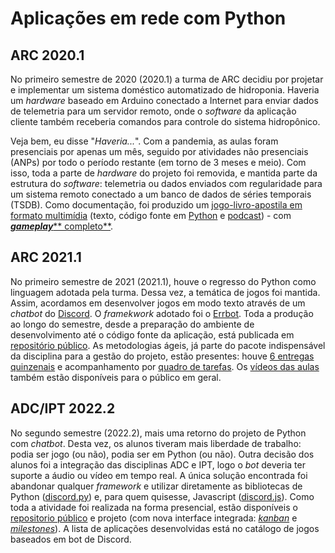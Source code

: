 # Aplicações em rede com Python

## ARC 2020.1

No primeiro semestre de 2020 (2020.1) a turma de ARC decidiu por projetar e implementar um sistema doméstico automatizado de hidroponia. Haveria um _hardware_ baseado em Arduino conectado a Internet para enviar dados de telemetria para um servidor remoto, onde o _software_ da aplicação cliente também receberia comandos para controle do sistema hidropônico.

Veja bem, eu disse "_Haveria..._". Com a pandemia, as aulas foram presenciais por apenas um mês, seguido por atividades não presenciais (ANPs) por todo o período restante (em torno de 3 meses e meio). Com isso, toda a parte de _hardware_ do projeto foi removida, e mantida parte da estrutura do _software_: telemetria ou dados enviados com regularidade para um sistema remoto conectado a um banco de dados de séries temporais (TSDB). Como documentação, foi produzido um [jogo-livro-apostila em formato multimídia](https://ederson-torresini.github.io/arc20201) (texto, código fonte em [Python](https://python.org/) e [podcast](https://anchor.fm/boidacarapreta)) - com [_**gameplay**_** completo**](https://youtu.be/039Wtug3DC0).

## ARC 2021.1

No primeiro semestre de 2021 (2021.1), houve o regresso do Python como linguagem adotada pela turma. Dessa vez, a temática de jogos foi mantida. Assim, acordamos em desenvolver jogos em modo texto através de um _chatbot_ do [Discord](https://discord.com/). O _framekwork_ adotado foi o [Errbot](https://errbot.io/). Toda a produção ao longo do semestre, desde a preparação do ambiente de desenvolvimento até o código fonte da aplicação, está publicada em [repositório público](https://github.com/boidacarapreta/arc20211). As metodologias ágeis, já parte do pacote indispensável da disciplina para a gestão do projeto, estão presentes: houve [6 entregas quinzenais](https://github.com/boidacarapreta/arc20211/milestones?direction=asc\&sort=due\_date\&state=closed) e acompanhamento por [quadro de tarefas](https://github.com/boidacarapreta/arc20211/projects/1?fullscreen=true). Os [vídeos das aulas](https://www.youtube.com/watch?v=ZTtCJd5yaPE\&list=PLje9mMro7hT38y3rPVQlX3N3MFuRXicKc) também estão disponíveis para o público em geral.

## ADC/IPT 2022.2

No segundo semestre (2022.2), mais uma retorno do projeto de Python com _chatbot_. Desta vez, os alunos tiveram mais liberdade de trabalho: podia ser jogo (ou não), podia ser em Python (ou não). Outra decisão dos alunos foi a integração das disciplinas ADC e IPT, logo o _bot_ deveria ter suporte a áudio ou vídeo em tempo real. A única solução encontrada foi abandonar qualquer _framework_ e utilizar diretamente as bibliotecas de Python ([discord.py](https://discordpy.readthedocs.io/)) e, para quem quisesse, Javascript ([discord.js](https://discordjs.guide/)). Como toda a atividade foi realizada na forma presencial, estão disponíveis o [repositorio público](https://github.com/boidacarapreta/adcipt20222) e projeto (com nova interface integrada: [_kanban_](https://github.com/users/boidacarapreta/projects/2) e [_milestones_](https://github.com/users/boidacarapreta/projects/2/views/2)). A lista de aplicações desenvolvidas está no catálogo de jogos baseados em bot de Discord.
